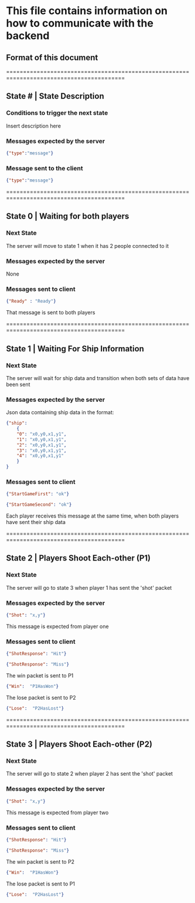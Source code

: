 # This file contains information on how to communicate with the backend

## Format of this document

=========================================================================================

## State # | State Description

### Conditions to trigger the next state
Insert description here

### Messages expected by the server
```json
{"type":"message"}
```
### Message sent to the client
```json
{"type":"message"}
```
=========================================================================================

## State 0 | Waiting for both players

### Next State
The server will move to state 1 when it has 2 people connected to it

### Messages expected by the server
None

### Messages sent to client
```json
{"Ready" : "Ready"}
```
That message is sent to both players

=========================================================================================

## State 1 | Waiting For Ship Information

### Next State
The server will wait for ship data and transition when both sets of data have been sent

### Messages expected by the server
Json data containing ship data in the format:
```json
{"ship": 
    {
    "0": "x0,y0,x1,y1",
    "1": "x0,y0,x1,y1",
    "2": "x0,y0,x1,y1",
    "3": "x0,y0,x1,y1",
    "4": "x0,y0,x1,y1"
    }
}
```

### Messages sent to client
```json
{"StartGameFirst": "ok"}
```
```json
{"StartGameSecond": "ok"}
```
Each player receives this message at the same time, when both players have sent their ship data

=========================================================================================

## State 2 | Players Shoot Each-other (P1)

### Next State
The server will go to state 3 when player 1 has sent the 'shot' packet

### Messages expected by the server
```json
{"Shot": "x,y"}
```
This message is expected from player one

### Messages sent to client
```json
{"ShotResponse": "Hit"}
```
```json
{"ShotResponse": "Miss"}
```

The win packet is sent to P1
```json
{"Win":  "P1HasWon"}
```
The lose packet is sent to P2
```json
{"Lose":  "P2HasLost"}
```
=========================================================================================


## State 3 | Players Shoot Each-other (P2)

### Next State
The server will go to state 2 when player 2 has sent the 'shot' packet

### Messages expected by the server
```json
{"Shot": "x,y"}
```
This message is expected from player two

### Messages sent to client
```json
{"ShotResponse": "Hit"}
```
```json
{"ShotResponse": "Miss"}
```

The win packet is sent to P2
```json
{"Win":  "P1HasWon"}
```
The lose packet is sent to P1
```json
{"Lose":  "P2HasLost"}
```
